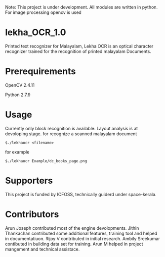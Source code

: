 Note: This project is under development. All modules are written in python. For image processing opencv is used
# lekha_OCR_1.0
Printed text recognizer for Malayalam, Lekha OCR is an optical character recognizer trained for the recognition of printed malayalam Documents.

Prerequirements
======
OpenCV 2.4.11

Python 2.7.9

Usage
======
Currently only block recognition is available. Layout analysis is at devoloping stage.
for recognize a scanned malayalam document

    $./lekhaocr <filename>
for example

    $./lekhaocr Example/dc_books_page.png

Supporters
=======
This project is funded by ICFOSS, technically guiderd under space-kerala.

Contributors
=======
Arun Joseph contributed most of the engine devolopments.
Jithin Thankachan contributed some additional features, training tool and helped in documentatiuon.
Rijoy V contributed in initial research.
Ambily Sreekumar contibuted in building data set for training.
Arun M helped in project mangement and technical assistace.
